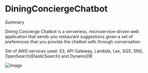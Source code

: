 # DiningConciergeChatbot

Summary

Dining Concierge Chatbot is a serverless, microservice-driven web application that sends you
restaurant suggestions given a set of preferences that you provide the chatbot with
through conversation.

Set of AWS services used: S3, API Gateway, Lambda, Lex, SQS, SNS, OpenSearch(ElasticSearch) and DynamoDB




![image](https://user-images.githubusercontent.com/90811500/156689672-0374c622-c50f-46f7-afa6-a1a3558f2119.png)
